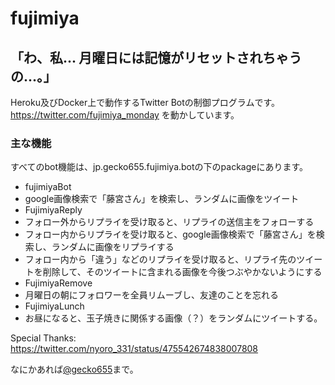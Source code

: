 fujimiya
===========

## 「わ、私... 月曜日には記憶がリセットされちゃうの...。」

Heroku及びDocker上で動作するTwitter Botの制御プログラムです。
<https://twitter.com/fujimiya_monday> を動かしています。

### 主な機能

すべてのbot機能は、jp.gecko655.fujimiya.botの下のpackageにあります。

- fujimiyaBot
 - google画像検索で「藤宮さん」を検索し、ランダムに画像をツイート
- FujimiyaReply
 - フォロー外からリプライを受け取ると、リプライの送信主をフォローする
 - フォロー内からリプライを受け取ると、google画像検索で「藤宮さん」を検索し、ランダムに画像をリプライする
 - フォロー内から「違う」などのリプライを受け取ると、リプライ先のツイートを削除して、そのツイートに含まれる画像を今後つぶやかないようにする
- FujimiyaRemove
 - 月曜日の朝にフォロワーを全員リムーブし、友達のことを忘れる
- FujimiyaLunch
 - お昼になると、玉子焼きに関係する画像（？）をランダムにツイートする。

Special Thanks: https://twitter.com/nyoro_331/status/475542674838007808

なにかあれば[@gecko655](http://twitter.com/gecko655 "")まで。

